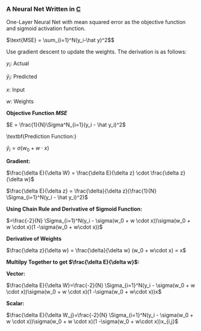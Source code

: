 ### A Neural Net Written in [C](https://en.wikipedia.org/wiki/C_(programming_language))

One-Layer Neural Net with mean squared error as the objective function and sigmoid activation function.

$\text{MSE} = \sum_{i=1}^N(y_i-\hat y)^2$$

Use gradient descent to update the weights. The derivation is as follows:

$y_i:$ Actual

$\hat y_i:$ Predicted

$x:$ Input

$w:$ Weights


**Objective Function *MSE***

$E = \frac{1}{N}\Sigma^N_{i=1}(y_i - \hat y_i)^2$
 
\textbf{Prediction Function:}

$\hat y_i = \sigma(w_0 + w \cdot x)$

**Gradient:**

$\frac{\delta E}{\delta W} = \frac{\delta E}{\delta z} \cdot \frac{\delta z}{\delta w}$


$\frac{\delta E}{\delta z} = \frac{\delta}{\delta z}(\frac{1}{N}
\Sigma_{i=1}^N(y_i - \hat y_i)^2)$

**Using Chain Rule and Derivative of Sigmoid Function:**

$=\frac{-2}{N} \Sigma_{i=1}^N(y_i - \sigma(w_0 + w \cdot x))\sigma(w_0 + w \cdot x)(1 -\sigma(w_0 + w\cdot x))$

**Derivative of Weights**

$\frac{\delta z}{\delta w} = \frac{\delta}{\delta w} (w_0 + w\cdot x) = x$

**Multilpy Together to get $\frac{\delta E}{\delta w}$:**

**Vector:**

$\frac{\delta E}{\delta W}=\frac{-2}{N} \Sigma_{i=1}^N(y_i - \sigma(w_0 + w \cdot x))\sigma(w_0 + w \cdot x)(1 -\sigma(w_0 + w\cdot x))x$

**Scalar:**

$\frac{\delta E}{\delta W_j}=\frac{-2}{N} \Sigma_{i=1}^N(y_i - \sigma(w_0 + w \cdot x))\sigma(w_0 + w \cdot x)(1 -\sigma(w_0 + w\cdot x))x_{i,j}$

